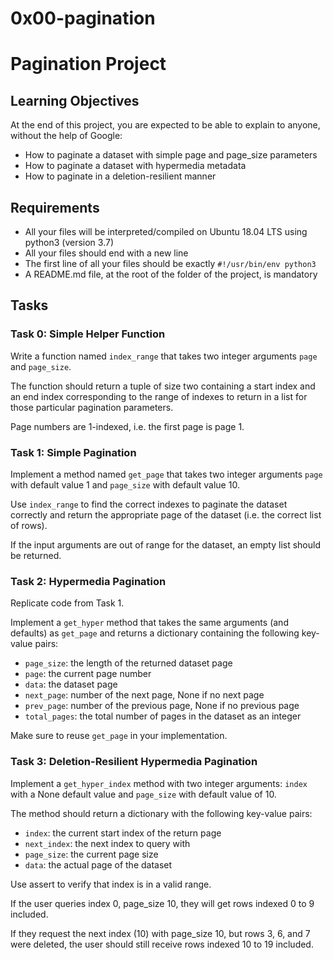 # 0x00-pagination
# Pagination Project

## Learning Objectives

At the end of this project, you are expected to be able to explain to anyone, without the help of Google:

- How to paginate a dataset with simple page and page_size parameters
- How to paginate a dataset with hypermedia metadata
- How to paginate in a deletion-resilient manner

## Requirements

- All your files will be interpreted/compiled on Ubuntu 18.04 LTS using python3 (version 3.7)
- All your files should end with a new line
- The first line of all your files should be exactly `#!/usr/bin/env python3`
- A README.md file, at the root of the folder of the project, is mandatory

## Tasks

### Task 0: Simple Helper Function

Write a function named `index_range` that takes two integer arguments `page` and `page_size`.

The function should return a tuple of size two containing a start index and an end index corresponding to the range of indexes to return in a list for those particular pagination parameters.

Page numbers are 1-indexed, i.e. the first page is page 1.

### Task 1: Simple Pagination

Implement a method named `get_page` that takes two integer arguments `page` with default value 1 and `page_size` with default value 10.

Use `index_range` to find the correct indexes to paginate the dataset correctly and return the appropriate page of the dataset (i.e. the correct list of rows).

If the input arguments are out of range for the dataset, an empty list should be returned.

### Task 2: Hypermedia Pagination

Replicate code from Task 1.

Implement a `get_hyper` method that takes the same arguments (and defaults) as `get_page` and returns a dictionary containing the following key-value pairs:

- `page_size`: the length of the returned dataset page
- `page`: the current page number
- `data`: the dataset page
- `next_page`: number of the next page, None if no next page
- `prev_page`: number of the previous page, None if no previous page
- `total_pages`: the total number of pages in the dataset as an integer

Make sure to reuse `get_page` in your implementation.

### Task 3: Deletion-Resilient Hypermedia Pagination

Implement a `get_hyper_index` method with two integer arguments: `index` with a None default value and `page_size` with default value of 10.

The method should return a dictionary with the following key-value pairs:

- `index`: the current start index of the return page
- `next_index`: the next index to query with
- `page_size`: the current page size
- `data`: the actual page of the dataset

Use assert to verify that index is in a valid range.

If the user queries index 0, page_size 10, they will get rows indexed 0 to 9 included.

If they request the next index (10) with page_size 10, but rows 3, 6, and 7 were deleted, the user should still receive rows indexed 10 to 19 included.

